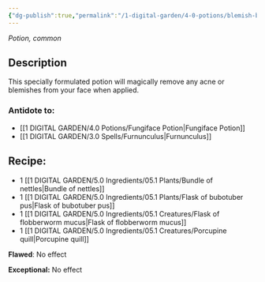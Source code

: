 ```yaml
---
{"dg-publish":true,"permalink":"/1-digital-garden/4-0-potions/blemish-blitzer/","tags":["potion","yr1","common"]}
---
```


*Potion, common* 

## Description

This specially formulated potion will magically remove any acne or blemishes from your face when applied.

### Antidote to: 
- [[1 DIGITAL GARDEN/4.0 Potions/Fungiface Potion\|Fungiface Potion]] 
- [[1 DIGITAL GARDEN/3.0 Spells/Furnunculus\|Furnunculus]]

## Recipe:

* 1 [[1 DIGITAL GARDEN/5.0 Ingredients/05.1 Plants/Bundle of nettles\|Bundle of nettles]]
* 1 [[1 DIGITAL GARDEN/5.0 Ingredients/05.1 Plants/Flask of bubotuber pus\|Flask of bubotuber pus]]
* 1 [[1 DIGITAL GARDEN/5.0 Ingredients/05.1 Creatures/Flask of flobberworm mucus\|Flask of flobberworm mucus]]
* 1 [[1 DIGITAL GARDEN/5.0 Ingredients/05.1 Creatures/Porcupine quill\|Porcupine quill]]

**Flawed**:
No effect

**Exceptional:** 
No effect